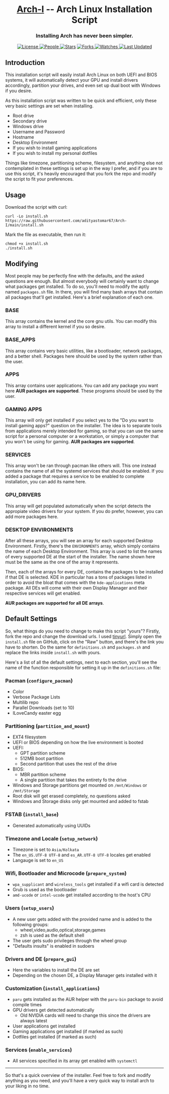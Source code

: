 <div align="center">

  <h1><a href="https://github.com/adityastomar67/Arch-I">Arch-I</a>  --  Arch Linux Installation Script</h1>
  <h3>Installing Arch has never been simpler.</h3>

  <a href="https://github.com/adityastomar67/Arch-I/blob/main/LICENSE.md">
  <img alt="License" src="https://img.shields.io/github/license/adityastomar67/Arch-I?style=flat&color=eee&label="> </a>

  <a href="https://github.com/adityastomar67/Arch-I/graphs/contributors">
  <img alt="People" src="https://img.shields.io/github/contributors/adityastomar67/Arch-I?style=flat&color=ffaaf2&label=People"> </a>

  <a href="https://github.com/adityastomar67/Arch-I/stargazers">
  <img alt="Stars" src="https://img.shields.io/github/stars/adityastomar67/Arch-I?style=flat&color=98c379&label=Stars"></a>

  <a href="https://github.com/adityastomar67/Arch-I/network/members">
  <img alt="Forks" src="https://img.shields.io/github/forks/adityastomar67/Arch-I?style=flat&color=66a8e0&label=Forks"> </a>

  <a href="https://github.com/adityastomar67/Arch-I/watchers">
  <img alt="Watches" src="https://img.shields.io/github/watchers/adityastomar67/Arch-I?style=flat&color=f5d08b&label=Watches"> </a>

  <a href="https://github.com/adityastomar67/Arch-I/pulse">
  <img alt="Last Updated" src="https://img.shields.io/github/last-commit/adityastomar67/Arch-I?style=flat&color=e06c75&label="> </a>

</div>

<!-- <img src="showcase.gif"></img> -->

## Introduction

This installation script will easily install Arch Linux on both UEFI and BIOS systems, it will automatically detect your GPU and install drivers accordingly, partition your drives, and even set up dual boot with Windows if you desire.

As this installation script was written to be quick and efficient, only these very basic settings are set when installing.

- Root drive
- Secondary drive
- Windows drive
- Username and Password
- Hostname
- Desktop Environment
- If you wish to install gaming applications
- If you wish to install my personal dotfiles

Things like timezone, partitioning scheme, filesystem, and anything else not contemplated in these settings is set up in the way I prefer, and if you are to use this script, it's heavily encouraged that you fork the repo and modify the script to fit your preferences.

## Usage

Download the script with curl:

    curl -Lo install.sh https://raw.githubusercontent.com/adityastomar67/Arch-I/main/install.sh

Mark the file as executable, then run it:

    chmod +x install.sh
    ./install.sh

## Modifying

Most people may be perfectly fine with the defaults, and the asked questions are enough. But almost everybody will certainly want to change what packages get installed. To do so, you'll need to modify the aptly named `packages.sh` file. In there, you will find many bash arrays that contain all packages that'll get installed. Here's a brief explanation of each one.

### BASE

This array contains the kernel and the core gnu utils. You can modify this array to install a different kernel if you so desire.

### BASE_APPS

This array contains very basic utilities, like a bootloader, network packages, and a better shell. Packages here should be used by the system rather than the user.

### APPS

This array contains user applications. You can add any package you want here **AUR packages are supported**. These programs should be used by the user.

### GAMING APPS

This array will only get installed if you select yes to the "Do you want to install gaming apps?" question on the installer. The idea is to separate tools from applications merely intended for gaming, so that you can use the same script for a personal computer or a workstation, or simply a computer that you won't be using for gaming. **AUR packages are supported**.

### SERVICES

This array won't be ran through pacman like others will. This one instead contains the name of all the systemd services that should be enabled. If you added a package that requires a service to be enabled to complete installation, you can add its name here.

### GPU_DRIVERS

This array will get populated automatically when the script detects the appropiate video drivers for your system. If you do prefer, however, you can add more packages here.

### DESKTOP ENVIRONMENTS

After all these arrays, you will see an array for each supported Desktop Environment. Firstly, there's the `ENVIRONMENTS` array, which simply contains the name of each Desktop Environment. This array is used to list the names of every supported DE at the start of the installer. The name shown here must be the same as the one of the array it represents.

Then, each of the arrays for every DE, contains the packages to be installed if that DE is selected. KDE in particular has a tons of packages listed in order to avoid the bloat that comes with the `kde-applications` meta package. All DEs will come with their own Display Manager and their respective services will get enabled.

**AUR packages are supported for all DE arrays**.

## Default Settings

So, what things do you need to change to make this script "yours"? Firstly, fork the repo and change the download urls. I used [tinyurl](https://tinyurl.com). Simply open the `install.sh` file on GitHub, click on the "Raw" button, and there's the link you have to shorten. Do the same for `definitions.sh` and `packages.sh` and replace the links inside `install.sh` with yours.

Here's a list of all the default settings, next to each section, you'll see the name of the function responsible for setting it up in the `definitions.sh` file:

### Pacman (`configure_pacman`)

- Color
- Verbose Package Lists
- Multilib repo
- Parallel Downloads (set to 10)
- ILoveCandy easter egg

### Partitioning (`partition_and_mount`)

- EXT4 filesystem
- UEFI or BIOS depending on how the live environment is booted
- UEFI:
  - GPT partition scheme
  - 512MB boot partition
  - Second partition that uses the rest of the drive
- BIOS:
  - MBR partition scheme
  - A single partition that takes the entirety fo the drive
- Windows and Storage partitions get mounted on `/mnt/Windows` or `/mnt/Storage`
- Root disk will get erased completely, no questions asked
- Windows and Storage disks only get mounted and added to fstab

### FSTAB (`install_base`)

- Generated automatically using UUIDs

### Timezone and Locale (`setup_network`)

- Timezone is set to `Asia/Kolkata`
- The `en_US.UTF-8 UTF-8` and `es_AR.UTF-8 UTF-8` locales get enabled
- Langauge is set to `en_US`

### Wifi, Bootloader and Microcode (`prepare_system`)

- `wpa_supplicant` and `wireless_tools` get installed if a wifi card is detected
- Grub is used as the bootloader
- `amd-ucode` or `intel-ucode` get installed according to the host's CPU

### Users (`setup_users`)

- A new user gets added with the provided name and is added to the following groups:
  - wheel,video,audio,optical,storage,games
  - zsh is used as the default shell
- The user gets sudo privileges through the wheel group
- "Defaults insults" is enabled in sudoers

### Drivers and DE (`prepare_gui`)

- Here the variables to install the DE are set
- Depending on the chosen DE, a Display Manager gets installed with it

### Customization (`install_applications`)

- `paru` gets installed as the AUR helper with the `paru-bin` package to avoid compile times
- GPU drivers get detected automatically
  - Old NVIDIA cards will need to change this since the drivers are always latest
- User applications get installed
- Gaming applications get installed (if marked as such)
- Dotfiles get installed (if marked as such)

### Services (`enable_services`)

- All services specified in its array get enabled with `systemctl`

---

So that's a quick overview of the installer. Feel free to fork and modify anything as you need, and you'll have a very quick way to install arch to your liking in no time.

